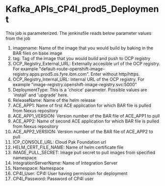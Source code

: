 # Kafka_APIs_CP4I_prod5_Deployment
This job is parameterized. The jenkinsfile reads below parameter values from the job
1) imagename: Name of the image that you would build by baking in the BAR files on base image
2) tag: Tag of the image that you would build and push to OCP registry
3) OCP_Registry_External_URL: Externally accesible url of the OCP registry. For example "default-route-openshift-image-registry.apps.prod5.os.fyre.ibm.com". Enter without http/https.
4) OCP_Registry_Internal_URL: Internal URL of the OCP registry. For example "image-registry.openshift-image-registry.svc:5000"
5) DeploymentType: This is a 'choice' parameter. Possible values are 'install' and 'upgrade' here.
6) ReleaseName: Name of the helm release
7) ACE_APP1: Name of first ACE application for which BAR file is pulled from Nexus repository
8) ACE_APP1_VERSION: Version number of the BAR file of ACE_APP1 to pull
9) ACE_APP2: Name of second ACE application for which BAR file is pulled from Nexus repository
10) ACE_APP2_VERSION: Version number of the BAR file of ACE_APP2 to pull
11) ICP_CONSOLE_URL: Cloud Pak Foundation url
12) HELM_CERT_FILE_NAME: Name of helm certificate file
13) IMAGE_PULL_SECRET: Image pull secret to pull images from specified namespace
14) IntegrationServerName: Name of Integration Server
15) Namespace: Namespace
16) CP4I_User: CP4I User having permission for deployment
17) CP4I_Password: Password of CP4I user
